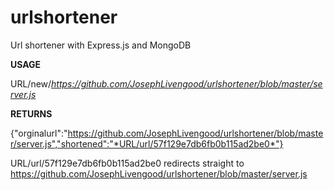 # urlshortener
Url shortener with Express.js and MongoDB


**USAGE**

URL/new/*https://github.com/JosephLivengood/urlshortener/blob/master/server.js*

**RETURNS**

{"orginalurl":"https://github.com/JosephLivengood/urlshortener/blob/master/server.js","shortened":"*URL/url/57f129e7db6fb0b115ad2be0*"}

URL/url/57f129e7db6fb0b115ad2be0 redirects straight to https://github.com/JosephLivengood/urlshortener/blob/master/server.js
